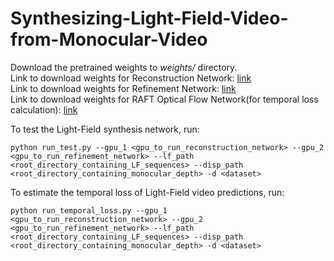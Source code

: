 # Synthesizing-Light-Field-Video-from-Monocular-Video

Download the pretrained weights to *weights/* directory.  
Link to download weights for Reconstruction Network: [link](https://drive.google.com/file/d/1S8ZPAMski9fEJFAYbuypNZeX4M4lW-1z/view?usp=sharing)  
Link to download weights for Refinement Network: [link](https://drive.google.com/file/d/10odwvOXCPS53VLIBSGT7b5rypQ1kXuwx/view?usp=sharing)  
Link to download weights for RAFT Optical Flow Network(for temporal loss calculation): [link](https://drive.google.com/file/d/1JhDcpDlKW5F-YFfOAVNZfACjSK9abBo_/view?usp=sharing)

To test the Light-Field synthesis network, run:
```
python run_test.py --gpu_1 <gpu_to_run_reconstruction_network> --gpu_2 <gpu_to_run_refinement_network> --lf_path <root_directory_containing_LF_sequences> --disp_path <root_directory_containing_monocular_depth> -d <dataset>
```

To estimate the temporal loss of Light-Field video predictions, run:
```
python run_temporal_loss.py --gpu_1 <gpu_to_run_reconstruction_network> --gpu_2 <gpu_to_run_refinement_network> --lf_path <root_directory_containing_LF_sequences> --disp_path <root_directory_containing_monocular_depth> -d <dataset>
```
